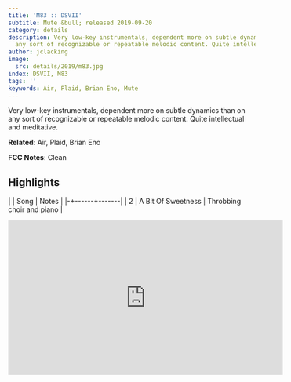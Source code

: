 ```yaml
---
title: 'M83 :: DSVII'
subtitle: Mute &bull; released 2019-09-20
category: details
description: Very low-key instrumentals, dependent more on subtle dynamics than on
  any sort of recognizable or repeatable melodic content. Quite intellectual and meditative.
author: jclacking
image:
  src: details/2019/m83.jpg
index: DSVII, M83
tags: ''
keywords: Air, Plaid, Brian Eno, Mute
---
```

Very low-key instrumentals, dependent more on subtle dynamics than on any sort of recognizable or repeatable melodic content. Quite intellectual and meditative.<!--more-->

**Related**: Air, Plaid, Brian Eno

**FCC Notes**: Clean

## Highlights

| | Song | Notes |
|-+------+-------|
| 2 | A Bit Of Sweetness | Throbbing choir and piano |

<div class="tlo-detail-video"><iframe width="560" height="315" src="https://www.youtube.com/embed/jF_MZ5ytykg" frameborder="0" allow="autoplay; encrypted-media" allowfullscreen></iframe></div>

